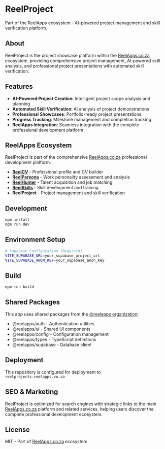 # ReelProject

Part of the ReelApps ecosystem - AI-powered project management and skill verification platform.

## About
ReelProject is the project showcase platform within the [ReelApps.co.za](https://www.reelapps.co.za) ecosystem, providing comprehensive project management, AI-powered skill analysis, and professional project presentations with automated skill verification.

## Features
- **AI-Powered Project Creation**: Intelligent project scope analysis and planning
- **Automated Skill Verification**: AI analysis of project demonstrations
- **Professional Showcases**: Portfolio-ready project presentations
- **Progress Tracking**: Milestone management and completion tracking
- **ReelApps Integration**: Seamless integration with the complete professional development platform

## ReelApps Ecosystem
ReelProject is part of the comprehensive [ReelApps.co.za](https://www.reelapps.co.za) professional development platform:

- **[ReelCV](https://reelcv.reelapps.co.za)** - Professional profile and CV builder
- **[ReelPersona](https://reelpersona.reelapps.co.za)** - Work personality assessment and analysis
- **[ReelHunter](https://reelhunter.reelapps.co.za)** - Talent acquisition and job matching
- **[ReelSkills](https://reelskills.reelapps.co.za)** - Skill development and training
- **ReelProject** - Project management and skill verification

## Development
```bash
npm install
npm run dev
```

## Environment Setup
```bash
# Supabase Configuration (Required)
VITE_SUPABASE_URL=your_supabase_project_url
VITE_SUPABASE_ANON_KEY=your_supabase_anon_key
```

## Build
```bash
npm run build
```

## Shared Packages
This app uses shared packages from the [@reelapps organization](https://github.com/NathiDhliso/ReelApps):
- @reelapps/auth - Authentication utilities
- @reelapps/ui - Shared UI components  
- @reelapps/config - Configuration management
- @reelapps/types - TypeScript definitions
- @reelapps/supabase - Database client

## Deployment
This repository is configured for deployment to `reelprojects.reelapps.co.za`

## SEO & Marketing
ReelProject is optimized for search engines with strategic links to the main [ReelApps.co.za](https://www.reelapps.co.za) platform and related services, helping users discover the complete professional development ecosystem.

## License
MIT - Part of [ReelApps.co.za](https://www.reelapps.co.za) ecosystem